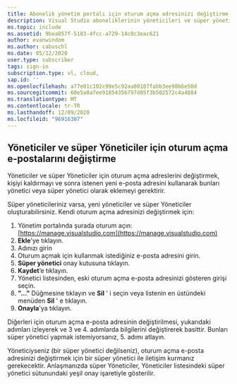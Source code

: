 ```yaml
---
title: Abonelik yönetim portalı için oturum açma adresinizi değiştirme
description: Visual Studio aboneliklerinin yöneticileri ve süper yöneticileri için oturum açma e-posta adreslerini değiştirmeyi öğrenin
ms.topic: include
ms.assetid: 9bea057f-5183-4fcc-a729-14c0c3eac621
author: evanwindom
ms.author: cabuschl
ms.date: 05/12/2020
user.type: subscriber
tags: sign-in
subscription.type: vl, cloud,
sap.id: ''
ms.openlocfilehash: a77e01c102c99e5c92aa00107fabb3ee98b6e50d
ms.sourcegitcommit: 60e5a8a7ee91854356797d05f3b502572c4a4884
ms.translationtype: MT
ms.contentlocale: tr-TR
ms.lasthandoff: 12/09/2020
ms.locfileid: "96916307"
---
```

## <a name="how-to-change-sign-in-emails-for-admins-and-super-admins"></a>Yöneticiler ve süper Yöneticiler için oturum açma e-postalarını değiştirme

Yöneticiler ve süper Yöneticiler için oturum açma adreslerini değiştirmek, kişiyi kaldırmayı ve sonra istenen yeni e-posta adresini kullanarak bunları yönetici veya süper yönetici olarak eklemeyi gerektirir. 

Süper yöneticileriniz varsa, yeni yöneticiler ve süper Yöneticiler oluşturabilirsiniz.  Kendi oturum açma adresinizi değiştirmek için:
1. Yönetim portalında şurada oturum açın: [https://manage.visualstudio.com](https://manage.visualstudio.com)
0. **Ekle**'ye tıklayın.
0. Adınızı girin 
0. Oturum açmak için kullanmak istediğiniz e-posta adresini girin.
0. **Süper yönetici** onay kutusuna tıklayın.
0. **Kaydet**’e tıklayın.
0. Yönetici listesinden, eski oturum açma e-posta adresinizi gösteren girişi seçin.
0. **"..."** Düğmesine tıklayın ve **Sil** ' i seçin veya listenin en üstündeki menüden **Sil** ' e tıklayın.
0. **Onayla**'ya tıklayın.

Diğerleri için oturum açma e-posta adresinin değiştirilmesi, yukarıdaki adımları izleyerek ve 3 ve 4. adımlarda bilgilerini değiştirerek basittir.  Bunları süper yönetici yapmak istemiyorsanız, 5. adımı atlayın.

Yöneticiyseniz (bir süper yönetici değilseniz), oturum açma e-posta adresinizi değiştirmek için bir süper yönetici ile iletişim kurmanız gerekecektir.  Anlaşmanızda süper Yöneticiler, Yöneticiler listesindeki süper yönetici sütunundaki yeşil onay işaretiyle gösterilir.  